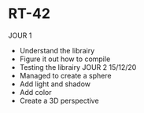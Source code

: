 # RT-42
JOUR 1
- Understand the librairy
- Figure it out how to compile
- Testing the librairy
JOUR 2 15/12/20
- Managed to create a sphere
- Add light and shadow
- Add color
- Create a 3D perspective

